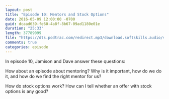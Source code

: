 ```yaml
---
layout: post
title: "Episode 10: Mentors and Stock Options"
date: 2016-05-09 12:00:00 -0700
guid: dcaad639-fe60-4a8f-8b67-09ad1180e01e
duration: "25:33"
length: 37789099
file: "https://dts.podtrac.com/redirect.mp3/download.softskills.audio/sse-010.mp3"
comments: true
categories: episode
---
```






In episode 10, Jamison and Dave answer these questions:

How about an episode about mentoring? Why is it important, how do we do it, and how do we find the right mentor for us?

How do stock options work? How can I tell whether an offer with stock options is any good?



